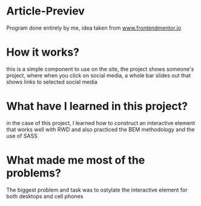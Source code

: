 # Article-Previev

Program done entirely by me, idea taken from www.frontendmentor.io

# How it works?

this is a simple component to use on the site, the project shows someone's project, where when you click on social media, a whole bar slides out that shows links to selected social media

# What have I learned in this project?

in the case of this project, I learned how to construct an interactive element that works well with RWD and also practiced the BEM methodology and the use of SASS

# What made me most of the problems?

The biggest problem and task was to ostylate the interactive element for both desktops and cell phones
